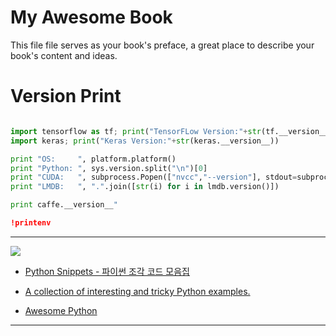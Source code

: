 # My Awesome Book

This file file serves as your book's preface, a great place to describe your book's content and ideas.





# Version Print

```python

import tensorflow as tf; print("TensorFLow Version:"+str(tf.__version__))
import keras; print("Keras Version:"+str(keras.__version__))

print "OS:     ", platform.platform()
print "Python: ", sys.version.split("\n")[0]
print "CUDA:   ", subprocess.Popen(["nvcc","--version"], stdout=subprocess.PIPE).communicate()[0].split("\n")[3]
print "LMDB:   ", ".".join([str(i) for i in lmdb.version()])

print caffe.__version__"

!printenv
```

---
![](https://wikidocs.net/images//book/PythonSnippets_1IAmCXR.jpg)

- [Python Snippets - 파이썬 조각 코드 모음집](https://wikidocs.net/book/536)

- [A collection of interesting and tricky Python examples.](https://github.com/satwikkansal/wtfpython)

- [Awesome Python](https://github.com/vinta/awesome-python)

---